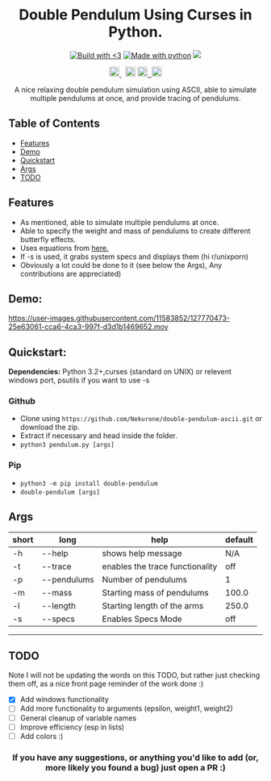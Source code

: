 <h1 align="center">Double Pendulum Using Curses in Python.</h1>

<p align="center"><a href="https://forthebadge.com" target="_blank"><img src="https://forthebadge.com/images/badges/built-with-love.svg" alt="Build with <3" /></a>&nbsp;<a href="https://forthebadge.com" target="_blank"><img src="https://forthebadge.com/images/badges/made-with-python.svg" alt="Made with python" /></a>&nbsp;<a href="https://forthebadge.com" target="_blank"><img src="https://forthebadge.com/images/badges/powered-by-coffee.svg"/></p>


<p align="center">
  <a
   href="https://github.com/psf/black"
   target="_blank">
      <img 
        src="https://img.shields.io/badge/code%20style-black-000000.svg" 
        alt="Code style: black" height="20" />
  </a>&nbsp;
  <a 
    href="https://twitter.com/intent/tweet?text=Wow:&url=https%3A%2F%2Fpypi.org%2Fproject%2Fdouble-pendulum%2F"><img alt="Twitter" src="https://img.shields.io/twitter/url?style=social&url=https%3A%2F%2Fpypi.org%2Fproject%2Fdouble-pendulum%2F1.0.12%2F" height="20"></a>
<a href="http://makeapullrequest.com" target="_blank"><img src="https://img.shields.io/badge/PRs-welcome-brightgreen.svg?style=shields" height="20"/>&nbsp;
<a href="https://badge.fury.io/py/double-pendulum"><img src="https://badge.fury.io/py/double-pendulum.svg" alt="PyPI version" height="20"></a>


</p>
<p align="center">A nice relaxing double pendulum simulation using ASCII, able to simulate multiple pendulums at once, and provide tracing of pendulums.</p>

## Table of Contents

- [Features](#features)
- [Demo](#demo)
- [Quickstart](#demo)
- [Args](#args)
- [TODO](#todo)

## Features
- As mentioned, able to simulate multiple pendulums at once.
- Able to specify the weight and mass of pendulums to create different butterfly effects.
- Uses equations from [here.](https://www.myphysicslab.com/pendulum/double-pendulum-en.html)
- If -s is used, it grabs system specs and displays them (hi r/unixporn)
- Obviously a lot could be done to it (see below the Args), Any contributions are appreciated)

## Demo:


https://user-images.githubusercontent.com/11583852/127770473-25e63061-cca6-4ca3-997f-d3d1b1469652.mov



## Quickstart:

__Dependencies:__ Python 3.2+,curses (standard on UNIX) or relevent windows port, psutils if you want to use -s

### Github
- Clone using `https://github.com/Nekurone/double-pendulum-ascii.git` or download the zip.
- Extract if necessary and head inside the folder.
- ```python3 pendulum.py [args]```

### Pip
- `python3 -m pip install double-pendulum`
- `double-pendulum [args]`

## Args
|short|long|help|default
|--|---|--|--|
|-h| --help | shows help message |N/A|
|-t| --trace | enables the trace functionality | off|
|-p| --pendulums |  Number of pendulums | 1|
|-m| --mass | Starting mass of pendulums | 100.0|
|-l| --length | Starting length of the arms | 250.0|
|-s| --specs | Enables Specs Mode | off |
---------------------------------------------------

## TODO

Note I will not be updating the words on this TODO, but rather just checking them off, as a nice front page reminder of the work done :)

- [x] Add windows functionality
- [ ] Add more functionality to arguments (epsilon, weight1, weight2)
- [ ] General cleanup of variable names
- [ ] Improve efficiency (esp in lists)
- [ ] Add colors :)

<h3 align="center">If you have any suggestions, or anything you'd like to add (or, more likely you found a bug) just open a PR :)</h3>

